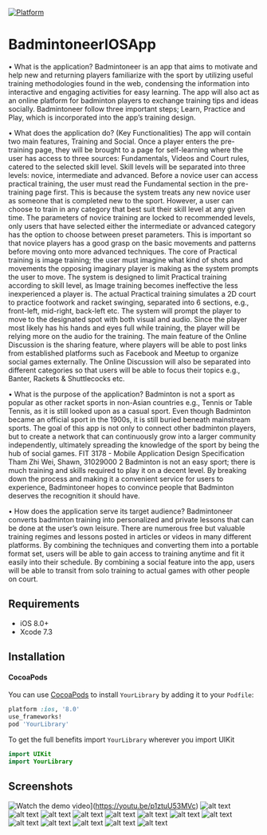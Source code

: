 [![Platform](https://img.shields.io/cocoapods/p/LFAlertController.svg?style=flat)](http://cocoapods.org/pods/LFAlertController)

# BadmintoneerIOSApp
• What is the application? 
Badmintoneer is an app that aims to motivate and help new and returning players familiarize with the 
sport by utilizing useful training methodologies found in the web, condensing the information into 
interactive and engaging activities for easy learning. The app will also act as an online platform for 
badminton players to exchange training tips and ideas socially. Badmintoneer follow three important 
steps; Learn, Practice and Play, which is incorporated into the app’s training design. 

• What does the application do? (Key Functionalities)
The app will contain two main features, Training and Social. Once a player enters the pre-training page, 
they will be brought to a page for self-learning where the user has access to three sources: 
Fundamentals, Videos and Court rules, catered to the selected skill level. Skill levels will be separated 
into three levels: novice, intermediate and advanced. Before a novice user can access practical training, 
the user must read the Fundamental section in the pre-training page first. This is because the system 
treats any new novice user as someone that is completed new to the sport. However, a user can choose 
to train in any category that best suit their skill level at any given time.
The parameters of novice training are locked to recommended levels, only users that have selected
either the intermediate or advanced category has the option to choose between preset parameters. This 
is important so that novice players has a good grasp on the basic movements and patterns before 
moving onto more advanced techniques. The core of Practical training is image training; the user must 
imagine what kind of shots and movements the opposing imaginary player is making as the system 
prompts the user to move. The system is designed to limit Practical training according to skill level, as 
Image training becomes ineffective the less inexperienced a player is.
The actual Practical training simulates a 2D court to practice footwork and racket swinging, separated 
into 6 sections, e.g., front-left, mid-right, back-left etc. The system will prompt the player to move to the 
designated spot with both visual and audio. Since the player most likely has his hands and eyes full while
training, the player will be relying more on the audio for the training.
The main feature of the Online Discussion is the sharing feature, where players will be able to post links 
from established platforms such as Facebook and Meetup to organize social games externally. The 
Online Discussion will also be separated into different categories so that users will be able to focus their 
topics e.g., Banter, Rackets & Shuttlecocks etc.

• What is the purpose of the application? 
Badminton is not a sport as popular as other racket sports in non-Asian countries e.g., Tennis or Table 
Tennis, as it is still looked upon as a casual sport. Even though Badminton became an official sport in the 
1900s, it is still buried beneath mainstream sports. The goal of this app is not only to connect other 
badminton players, but to create a network that can continuously grow into a larger community
independently, ultimately spreading the knowledge of the sport by being the hub of social games. 
FIT 3178 - Mobile Application Design Specification Tham Zhi Wei, Shawn, 31029000
2
Badminton is not an easy sport; there is much training and skills required to play it on a decent level. By 
breaking down the process and making it a convenient service for users to experience, Badmintoneer
hopes to convince people that Badminton deserves the recognition it should have.

• How does the application serve its target audience?
Badmintoneer converts badminton training into personalized and private lessons that can be done at 
the user’s own leisure. There are numerous free but valuable training regimes and lessons posted in 
articles or videos in many different platforms. By combining the techniques and converting them into a 
portable format set, users will be able to gain access to training anytime and fit it easily into their 
schedule. By combining a social feature into the app, users will be able to transit from solo training to 
actual games with other people on court.

## Requirements

- iOS 8.0+
- Xcode 7.3

## Installation

#### CocoaPods
You can use [CocoaPods](http://cocoapods.org/) to install `YourLibrary` by adding it to your `Podfile`:

```ruby
platform :ios, '8.0'
use_frameworks!
pod 'YourLibrary'
```

To get the full benefits import `YourLibrary` wherever you import UIKit

``` swift
import UIKit
import YourLibrary
```

## Screenshots

![Watch the demo video](https://github.com/shorntheshrimp/BadmintoneerIOSApp/blob/main/Screenshots/badmintoneer_logo_large.png?raw=true)](https://youtu.be/p1ztuU53MVc)
![alt text](https://github.com/shorntheshrimp/BadmintoneerIOSApp/blob/main/Screenshots/ss1.png?raw=true)
![alt text](https://github.com/shorntheshrimp/BadmintoneerIOSApp/blob/main/Screenshots/ss2.png?raw=true)
![alt text](https://github.com/shorntheshrimp/BadmintoneerIOSApp/blob/main/Screenshots/ss3.png?raw=true)
![alt text](https://github.com/shorntheshrimp/BadmintoneerIOSApp/blob/main/Screenshots/ss4.png?raw=true)
![alt text](https://github.com/shorntheshrimp/BadmintoneerIOSApp/blob/main/Screenshots/ss5.png?raw=true)
![alt text](https://github.com/shorntheshrimp/BadmintoneerIOSApp/blob/main/Screenshots/ss6.png?raw=true)
![alt text](https://github.com/shorntheshrimp/BadmintoneerIOSApp/blob/main/Screenshots/ss7.png?raw=true)
![alt text](https://github.com/shorntheshrimp/BadmintoneerIOSApp/blob/main/Screenshots/ss8.png?raw=true)
![alt text](https://github.com/shorntheshrimp/BadmintoneerIOSApp/blob/main/Screenshots/ss9.png?raw=true)
![alt text](https://github.com/shorntheshrimp/BadmintoneerIOSApp/blob/main/Screenshots/ss10.png?raw=true)
![alt text](https://github.com/shorntheshrimp/BadmintoneerIOSApp/blob/main/Screenshots/ss11.png?raw=true)
![alt text](https://github.com/shorntheshrimp/BadmintoneerIOSApp/blob/main/Screenshots/ss12.png?raw=true)
![alt text](https://github.com/shorntheshrimp/BadmintoneerIOSApp/blob/main/Screenshots/ss13.png?raw=true)

